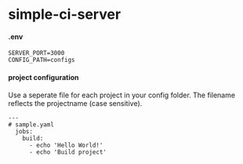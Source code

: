 # simple-ci-server

#### .env

```
SERVER_PORT=3000
CONFIG_PATH=configs
```

#### project configuration

Use a seperate file for each project in your config folder. The filename reflects the projectname (case sensitive).

```
---
# sample.yaml
  jobs:
    build:
      - echo 'Hello World!'
      - echo 'Build project'
```